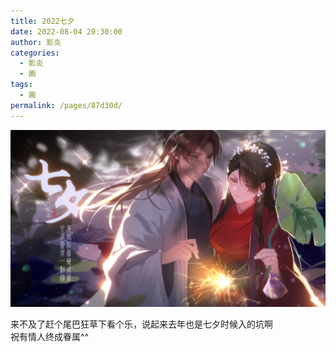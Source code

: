 ```yaml
---
title: 2022七夕
date: 2022-08-04 20:30:00
author: 影炎
categories: 
  - 影炎
  - 画
tags: 
  - 画
permalink: /pages/87d30d/
---
```


![2022七夕](/img/yingyan/2022七夕.png)

来不及了赶个尾巴狂草下看个乐，说起来去年也是七夕时候入的坑啊  
祝有情人终成眷属^^<!-- more -->
